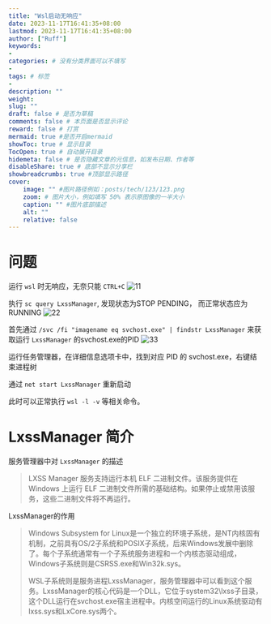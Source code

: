 ```yaml
---
title: "Wsl启动无响应"
date: 2023-11-17T16:41:35+08:00
lastmod: 2023-11-17T16:41:35+08:00
author: ["Ruff"]
keywords: 
- 
categories: # 没有分类界面可以不填写
- 
tags: # 标签
- 
description: ""
weight:
slug: ""
draft: false # 是否为草稿
comments: false # 本页面是否显示评论
reward: false # 打赏
mermaid: true #是否开启mermaid
showToc: true # 显示目录
TocOpen: true # 自动展开目录
hidemeta: false # 是否隐藏文章的元信息，如发布日期、作者等
disableShare: true # 底部不显示分享栏
showbreadcrumbs: true #顶部显示路径
cover:
    image: "" #图片路径例如：posts/tech/123/123.png
    zoom: # 图片大小，例如填写 50% 表示原图像的一半大小
    caption: "" #图片底部描述
    alt: ""
    relative: false
---
```


# 问题

运行 `wsl` 时无响应，无奈只能 `CTRL+C`
![11](wsl.png)

执行 `sc query LxssManager`, 发现状态为STOP PENDING， 而正常状态应为 RUNNING
![22](query.png)

首先通过 `/svc /fi "imagename eq svchost.exe" | findstr LxssManager` 来获取运行 `LxssManager` 的svchost.exe的PID
![33](pid.png)

运行任务管理器，在详细信息选项卡中，找到对应 PID 的 svchost.exe，右键结束进程树

通过 `net start LxssManager` 重新启动

此时可以正常执行 `wsl -l -v` 等相关命令。

# LxssManager 简介

服务管理器中对 `LxssManager` 的描述
> LXSS Manager 服务支持运行本机 ELF 二进制文件。该服务提供在 Windows 上运行 ELF 二进制文件所需的基础结构。如果停止或禁用该服务，这些二进制文件将不再运行。

LxssManager的作用
>Windows Subsystem for Linux是一个独立的环境子系统，是NT内核固有机制，之前具有OS/2子系统和POSIX子系统，后来Windows发展中删除了。每个子系统通常有一个子系统服务进程和一个内核态驱动组成，Windows子系统则是CSRSS.exe和Win32k.sys。
>
>WSL子系统则是服务进程LxssManager，服务管理器中可以看到这个服务。LxssManager的核心代码是一个DLL，它位于system32\lxss子目录，这个DLL运行在svchost.exe宿主进程中。内核空间运行的Linux系统驱动有lxss.sys和LxCore.sys两个。